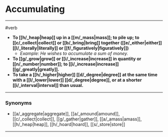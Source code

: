 # Accumulating
---
#verb
- **To [[h/_heap|heap]] up in a [[m/_mass|mass]]; to pile up; to [[c/_collect|collect]] or [[b/_bring|bring]] together ([[e/_either|either]] [[l/_literally|literally]] or [[f/_figuratively|figuratively]])**
	- _Example: He wishes to accumulate a sum of money._
- **To [[g/_grow|grow]] or [[i/_increase|increase]] in quantity or [[n/_number|number]]; to [[i/_increase|increase]] [[g/_greatly|greatly]].**
- **To take a [[h/_higher|higher]] [[d/_degree|degree]] at the same time with a [[l/_lower|lower]] [[d/_degree|degree]], or at a shorter [[i/_interval|interval]] than usual.**
---
### Synonyms
- [[a/_aggregate|aggregate]], [[a/_amound|amound]], [[c/_collect|collect]], [[g/_gather|gather]], [[a/_amass|amass]], [[h/_heap|heap]], [[h/_hoard|hoard]], [[s/_store|store]]
---
